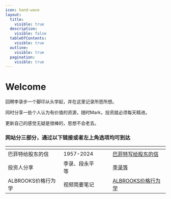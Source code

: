 ```yaml
---
icon: hand-wave
layout:
  title:
    visible: true
  description:
    visible: false
  tableOfContents:
    visible: true
  outline:
    visible: true
  pagination:
    visible: true
---
```


# Welcome

回聘李录步一个脚印从头学起，并在这里记录所思所想。

同时分享一些个人认为有价值的资源，随时Mark，投资就必须每天精进。

更新自己的感觉无疑是很棒的，思想不会老去。

### 网站分三部分，通过以下链接或者左上角选项均可到达

<table data-view="cards"><thead><tr><th></th><th></th><th data-hidden data-card-cover data-type="files"></th><th data-hidden></th><th data-hidden data-card-target data-type="content-ref"></th></tr></thead><tbody><tr><td>巴菲特给股东的信</td><td>1957-2024</td><td></td><td></td><td><a href="https://app.gitbook.com/o/GLVk0B1tRZ0p5yU0xjLU/s/-M3-8MHQgXyS2bz2buZw/">巴菲特写给股东的信</a></td></tr><tr><td>投资人分享</td><td>李录、段永平等</td><td></td><td></td><td><a href="https://app.gitbook.com/o/GLVk0B1tRZ0p5yU0xjLU/s/93Gta1kjyWldWgst6mgG/">李录等</a></td></tr><tr><td>ALBROOKS价格行为学</td><td>视频简要笔记</td><td></td><td></td><td><a href="https://app.gitbook.com/o/GLVk0B1tRZ0p5yU0xjLU/s/ydMFJNQS8lP1t6ppmIaG/">ALBROOKS价格行为学</a></td></tr></tbody></table>
